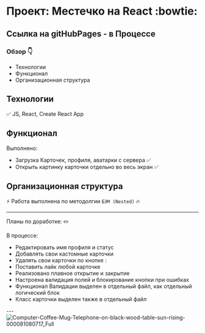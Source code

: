 # Проект: Местечко на React :bowtie:

## Ссылка на gitHubPages - в Процессе

### Обзор :point_down:

- Технологии
- Функционал
- Организационная структура

## **Технологии**

:white_check_mark: JS, React, Create React App
<br>

## **Функционал**

Выполнено:

- Загрузка Карточек, профиля, аватарки с сервера :white_check_mark:
- Открыть картинку карточки отдельно во весь экран :white_check_mark:


## **Организационная структура**

:zap: Работа выполнена по методолгии `БЭМ (Nested)` :fire:

---

Планы по доработке: :pencil2:
<br>

В процессе:

- Редактировать имя профиля и статус
- Добавлять свои кастомные карточки
- Удалять свои карточки по кнопке :
- Поставить лайк любой карточке
- Реализовано плавное открытие и закрытие
- Настроена валидация полей и блокирование кнопки при ошибках
- Функционал Валидации выделен в отдельный файл, как отдельный логический блок
- Класс карточки выделен также в отдельный файл

---![Computer-Coffee-Mug-Telephone-on-black-wood-table-sun-rising-000081080717_Full](https://user-images.githubusercontent.com/117913798/232799233-cdac15c3-a8ef-4f94-8843-5a9af24c9ae4.jpg)




